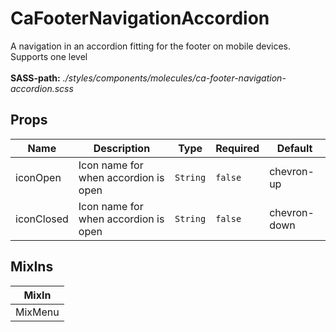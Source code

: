 # CaFooterNavigationAccordion

A navigation in an accordion fitting for the footer on mobile devices. Supports one level<br><br> **SASS-path:** _./styles/components/molecules/ca-footer-navigation-accordion.scss_

## Props

<!-- @vuese:CaFooterNavigationAccordion:props:start -->
|Name|Description|Type|Required|Default|
|---|---|---|---|---|
|iconOpen|Icon name for when accordion is open|`String`|`false`|chevron-up|
|iconClosed|Icon name for when accordion is open|`String`|`false`|chevron-down|

<!-- @vuese:CaFooterNavigationAccordion:props:end -->


## MixIns

<!-- @vuese:CaFooterNavigationAccordion:mixIns:start -->
|MixIn|
|---|
|MixMenu|

<!-- @vuese:CaFooterNavigationAccordion:mixIns:end -->


